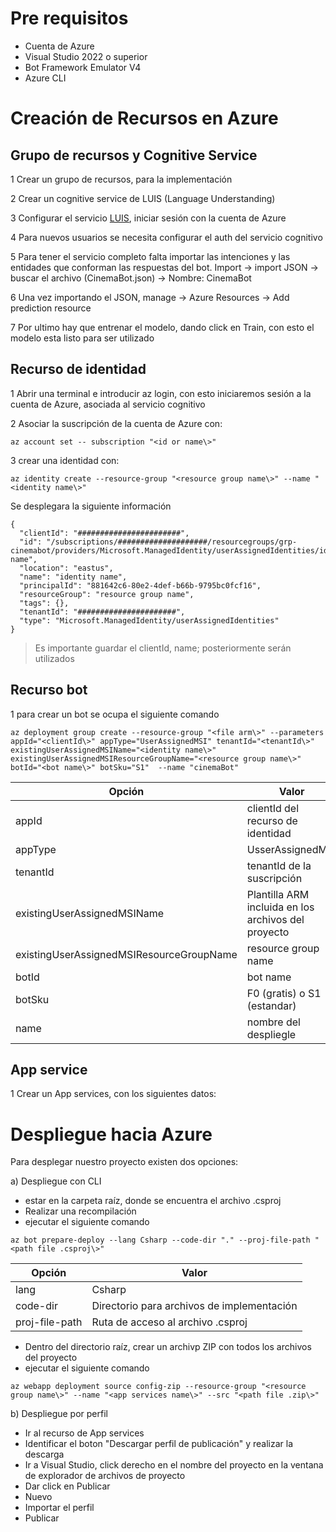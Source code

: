 # Pre requisitos
- Cuenta de Azure
- Visual Studio 2022 o superior
- Bot Framework Emulator V4
- Azure CLI

# Creación de Recursos en Azure

## Grupo de recursos y Cognitive Service
1 Crear un grupo de recursos, para la implementación

2 Crear un cognitive service de LUIS (Language Understanding)

3 Configurar el servicio [LUIS](https://www.luis.ia), iniciar sesión con la cuenta de Azure

4 Para nuevos usuarios se necesita configurar el auth del servicio cognitivo

5 Para tener el servicio completo falta importar las intenciones y las entidades que conforman las respuestas del bot. Import -> import JSON -> buscar el archivo (CinemaBot.json) -> Nombre: CinemaBot

6 Una vez importando el JSON, manage -> Azure Resources -> Add prediction resource

7 Por ultimo hay que entrenar el modelo, dando click en Train, con esto el modelo esta listo para ser utilizado

## Recurso de identidad
1 Abrir una terminal e introducir az login, con esto iniciaremos sesión a la cuenta de Azure, asociada al servicio cognitivo

2 Asociar la suscripción de la cuenta de Azure con:
```
az account set -- subscription "<id or name\>"
```
3 crear una identidad con:
```
az identity create --resource-group "<resource group name\>" --name "<identity name\>"
```
Se desplegara la siguiente información
```
{
  "clientId": "#######################",
  "id": "/subscriptions/####################/resourcegroups/grp-cinemabot/providers/Microsoft.ManagedIdentity/userAssignedIdentities/identity name",
  "location": "eastus",
  "name": "identity name",
  "principalId": "881642c6-80e2-4def-b66b-9795bc0fcf16",
  "resourceGroup": "resource group name",
  "tags": {},
  "tenantId": "######################",
  "type": "Microsoft.ManagedIdentity/userAssignedIdentities"
}
```
> Es importante guardar el clientId, name; posteriormente serán utilizados

## Recurso bot
1 para crear un bot se ocupa el siguiente comando
```
az deployment group create --resource-group "<file arm\>" --parameters appId="<clientId\>" appType="UserAssignedMSI" tenantId="<tenantId\>" existingUserAssignedMSIName="<identity name\>" existingUserAssignedMSIResourceGroupName="<resource group name\>" botId="<bot name\>" botSku="S1"  --name "cinemaBot"
```
| Opción | Valor |
| ------ | ----- |
| appId | clientId del recurso de identidad |
|  appType  | UsserAssignedMSI |
|  tenantId  | tenantId de la suscripción |
|  existingUserAssignedMSIName | Plantilla ARM incluida en los archivos del proyecto |
| existingUserAssignedMSIResourceGroupName | resource group name |
| botId | bot name |
| botSku | F0 (gratis) o S1 (estandar) |
| name | nombre del despliegle |

## App service

1 Crear un App services, con los siguientes datos:

# Despliegue hacia Azure

Para desplegar nuestro proyecto existen dos opciones:

a) Despliegue con CLI
- estar en la carpeta raíz, donde se encuentra el archivo .csproj
- Realizar una recompilación
- ejecutar el siguiente comando
```
az bot prepare-deploy --lang Csharp --code-dir "." --proj-file-path "<path file .csproj\>"
```

| Opción          | Valor                                       | 
| --------------- | ------------------------------------------- |
| lang            | Csharp                                      |
| code-dir        | Directorio para archivos de implementación  |
| proj-file-path  | Ruta de acceso al archivo .csproj           |

- Dentro del directorio raíz, crear un archivp ZIP con todos los archivos del proyecto
- ejecutar el siguiente comando
```
az webapp deployment source config-zip --resource-group "<resource group name\>" --name "<app services name\>" --src "<path file .zip\>"
```
b) Despliegue por perfil 
- Ir al recurso de App services
- Identificar el boton "Descargar perfil de publicación" y realizar la descarga
- Ir a Visual Studio, click derecho en el nombre del proyecto en la ventana de explorador de archivos de proyecto
- Dar click en Publicar
- Nuevo 
- Importar el perfil
- Publicar
